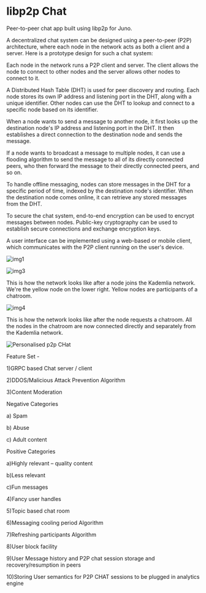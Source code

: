 # libp2p Chat

Peer-to-peer chat app built using libp2p for Juno.

A decentralized chat system can be designed using a peer-to-peer (P2P) architecture, where each node in the network acts as both a client and a server. Here is a prototype design for such a chat system:

Each node in the network runs a P2P client and server. The client allows the node to connect to other nodes and the server allows other nodes to connect to it.

A Distributed Hash Table (DHT) is used for peer discovery and routing. Each node stores its own IP address and listening port in the DHT, along with a unique identifier. Other nodes can use the DHT to lookup and connect to a specific node based on its identifier.

When a node wants to send a message to another node, it first looks up the destination node's IP address and listening port in the DHT. It then establishes a direct connection to the destination node and sends the message.

If a node wants to broadcast a message to multiple nodes, it can use a flooding algorithm to send the message to all of its directly connected peers, who then forward the message to their directly connected peers, and so on.

To handle offline messaging, nodes can store messages in the DHT for a specific period of time, indexed by the destination node's identifier. When the destination node comes online, it can retrieve any stored messages from the DHT.

To secure the chat system, end-to-end encryption can be used to encrypt messages between nodes. Public-key cryptography can be used to establish secure connections and exchange encryption keys.

A user interface can be implemented using a web-based or mobile client, which communicates with the P2P client running on the user's device.


![img1](https://user-images.githubusercontent.com/3880512/187168129-21af280d-9718-41b5-b324-84dc4599f157.JPG)


![img3](https://user-images.githubusercontent.com/3880512/187168840-ba948e44-1e3b-4eb7-9ad5-62a1380cc524.png)

This is how the network looks  like after a node joins the Kademlia network. We're the yellow node on the lower right. Yellow nodes are participants of a chatroom.



![img4](https://user-images.githubusercontent.com/3880512/187168929-bfffd24e-65ce-4157-89f8-c053e6b57ccc.png)


This is how the network looks like after the node requests a chatroom. All the nodes in the chatroom are now connected directly and separately from the Kademlia network.





![Personalised p2p CHat](https://user-images.githubusercontent.com/3880512/188261250-288229b8-141d-4df3-a907-2a77ceb05715.gif)

Feature Set - 

1)GRPC based Chat server / client

2)DDOS/Malicious Attack Prevention Algorithm 

3)Content Moderation

Negative Categories 

a) Spam

b) Abuse

c) Adult content


Positive Categories 

a)Highly relevant – quality content

b)Less relevant

c)Fun messages

4)Fancy user handles

5)Topic based chat room

6)Messaging cooling period Algorithm

7)Refreshing participants Algorithm 

8)User block facility 

9)User Message history and P2P chat session storage and recovery/resumption in peers

10)Storing User semantics for P2P CHAT sessions to be plugged in analytics engine

